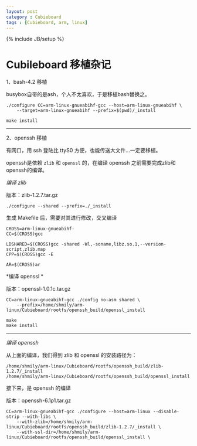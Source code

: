 ```yaml
---
layout: post
category : Cubieboard
tags : [Cubieboard, arm, linux]
---
```

{% include JB/setup %}

Cubileboard 移植杂记
===================


1、bash-4.2 移植

busybox自带的是ash，个人不太喜欢，于是移植bash替换之。  

	./configure CC=arm-linux-gnueabihf-gcc --host=arm-linux-gnueabihf \
		--target=arm-linux-gnueabihf --prefix=$(pwd)/_install
	
	make install
	
-------------------------------------------------------------------

2、openssh 移植

有网口，用 ssh 登陆比 ttyS0 方便，也能传送大文件...一定要移植。  

openssh是依赖 `zlib` 和 `openssl` 的，在编译 openssh 之前需要完成zlib和openssh的编译。


*编译 zlib*

版本：zlib-1.2.7.tar.gz
	
	./configure --shared --prefix=./_install

生成 Makefile 后，需要对其进行修改，交叉编译
	
	CROSS=arm-linux-gnueabihf-
	CC=$(CROSS)gcc

	LDSHARED=$(CROSS)gcc -shared -Wl,-soname,libz.so.1,--version-script,zlib.map
	CPP=$(CROSS)gcc -E
	
	AR=$(CROSS)ar


*编译 openssl *

版本：openssl-1.0.1c.tar.gz

	CC=arm-linux-gnueabihf-gcc ./config no-asm shared \
		--prefix=/home/shmily/arm-linux/Cubieboard/rootfs/openssh_build/openssl_install

	make
	make install

----------------------------------------------------------------------

*编译 openssh*

从上面的编译，我们得到 zlib 和 openssl 的安装路径为：

	/home/shmily/arm-linux/Cubieboard/rootfs/openssh_build/zlib-1.2.7/_install
	/home/shmily/arm-linux/Cubieboard/rootfs/openssh_build/openssl_install

接下来，是 openssh 的编译

版本：openssh-6.1p1.tar.gz

	CC=arm-linux-gnueabihf-gcc ./configure --host=arm-linux --disable-strip --with-libs \
		--with-zlib=/home/shmily/arm-linux/Cubieboard/rootfs/openssh_build/zlib-1.2.7/_install \
		--with-ssl-dir=/home/shmily/arm-linux/Cubieboard/rootfs/openssh_build/openssl_install \








	

	

